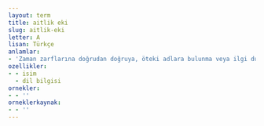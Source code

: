 ```yaml
---
layout: term
title: aitlik eki
slug: aitlik-eki
letter: A
lisan: Türkçe
anlamlar:
- 'Zaman zarflarına doğrudan doğruya, öteki adlara bulunma veya ilgi durumu eki aldıktan sonra gelerek bağlılık ve aitlik anlamı veren -ki eki; aidiyet eki: yarınki, akşamki; evdeki, çarşıdaki; onunki, seninki vb'
ozellikler:
- - isim
  - dil bilgisi
ornekler:
- - ''
orneklerkaynak:
- - ''
---
```

